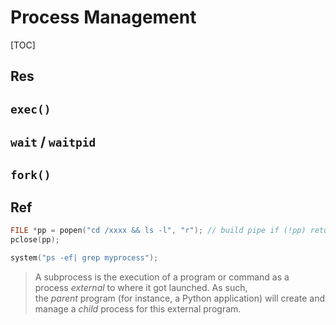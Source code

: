 # Process Management

[TOC]



## Res


## `exec()`



## `wait` / `waitpid`



## `fork()`



## Ref
[👍 Linux编程之exec类函数（参数详解+示例）]: https://blog.csdn.net/qq_44786250/article/details/105329417
[👍 Linux - 进程控制(进程等待)]: https://blog.csdn.net/ikun66666/article/details/129664969
[👍 C++之execlp函数用法]: https://blog.csdn.net/chengqiuming/article/details/88926460
[waitpid()函数]: https://www.cnblogs.com/wanghao-boke/p/11311806.html


[C++多线程项目 - 创建子进程]: https://blog.csdn.net/YJEthan/article/details/127194435
[C++ 快速获取文件夹(目录)下的所有文件名]: https://blog.csdn.net/Love_Point/article/details/109209154
[Linux系统 C/C++获取当前文件夹路径和文件名]: https://blog.csdn.net/qq_40250056/article/details/114832692
[C++执行shell命令]: https://blog.csdn.net/u012234115/article/details/89215980
```cpp
FILE *pp = popen("cd /xxxx && ls -l", "r"); // build pipe if (!pp) return 1;
pclose(pp);
```

```cpp
system("ps -ef| grep myprocess");
```



[`subprocess` — Subprocess management | python3 docs]: https://docs.python.org/3/library/subprocess.html#module-subprocess "subprocess: Subprocess management."

[Monitoring Python subprocesses]: https://blog.dalibo.com/2022/09/12/monitoring-python-subprocesses.html

> A subprocess is the execution of a program or command as a process _external_ to where it got launched. As such, the _parent_ program (for instance, a Python application) will create and manage a _child_ process for this external program.

[Interactive stdin, stdout with subprocess]: https://stackoverflow.com/questions/71026789/interactive-stdin-stdout-with-subprocess

